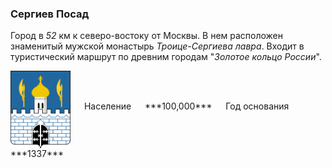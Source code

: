 <!--2021-10-26 00:22:02-->
### Сергиев Посад
Город в *52* км к северо-востоку от Москвы.
В нем расположен знаменитый мужской монастырь *Троице-Сергиева лавра*. 
Входит в туристический маршрут по древним городам "*Золотое кольцо России*".

<span class="dt">
  <img src="Sergiev_Posad.svg" align="middle" width="96px"> &emsp; 
<span class="dtc">
  Население &emsp; ***100,000*** &emsp;
  Год&nbsp;основания &emsp; ***1337***
</span>
</span>